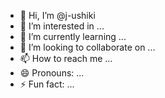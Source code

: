- 👋 Hi, I’m @j-ushiki
- 👀 I’m interested in ...
- 🌱 I’m currently learning ...
- 💞️ I’m looking to collaborate on ...
- 📫 How to reach me ...
- 😄 Pronouns: ...
- ⚡ Fun fact: ...

<!---
j-ushiki/j-ushiki is a ✨ special ✨ repository because its `README.md` (this file) appears on your GitHub profile.
You can click the Preview link to take a look at your changes.
--->
